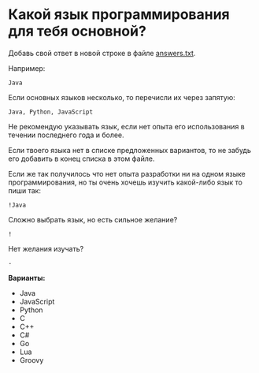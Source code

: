 # Какой язык программирования для тебя основной?

Добавь свой ответ в новой строке в файле [answers.txt](answers.txt).

Например:

```
Java
```
Если основных языков несколько, то перечисли их через запятую:
```
Java, Python, JavaScript
```
Не рекомендую указывать язык, если нет опыта его использования в течении последнего года и более.

Если твоего языка нет в списке предложенных вариантов, то не забудь его добавить в конец списка в этом файле.

Если же так получилось что нет опыта разработки ни на одном языке программирования, но ты очень хочешь изучить какой-либо язык то пиши так: 

```
!Java
```
Сложно выбрать язык, но есть сильное желание?
```
!
```

Нет желания изучать?
```
-
```


**Варианты:**
- Java
- JavaScript
- Python
- C
- C++
- C#
- Go
- Lua
- Groovy
